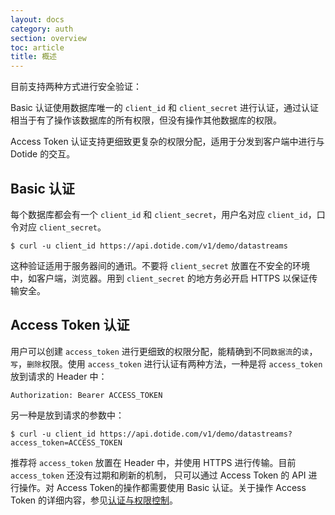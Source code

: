 ```yaml
---
layout: docs
category: auth
section: overview
toc: article
title: 概述
---
```


目前支持两种方式进行安全验证：

Basic 认证使用数据库唯一的 `client_id` 和 `client_secret` 进行认证，通过认证相当于有了操作该数据库的所有权限，但没有操作其他数据库的权限。

Access Token 认证支持更细致更复杂的权限分配，适用于分发到客户端中进行与 Dotide 的交互。

## Basic 认证

每个数据库都会有一个 `client_id` 和 `client_secret`，用户名对应 `client_id`，口令对应 `client_secret`。

```
$ curl -u client_id https://api.dotide.com/v1/demo/datastreams
```

这种验证适用于服务器间的通讯。不要将 `client_secret` 放置在不安全的环境中，如客户端，浏览器。用到 `client_secret` 的地方务必开启 HTTPS 以保证传输安全。


## Access Token 认证

用户可以创建 `access_token` 进行更细致的权限分配，能精确到不同`数据流`的`读`，`写`，`删除`权限。使用 `access_token` 进行认证有两种方法，一种是将 `access_token` 放到请求的 Header 中：

```
Authorization: Bearer ACCESS_TOKEN
```

另一种是放到请求的参数中：

```
$ curl -u client_id https://api.dotide.com/v1/demo/datastreams?access_token=ACCESS_TOKEN
```

推荐将 `access_token` 放置在 Header 中，并使用 HTTPS 进行传输。目前 `access_token` 还没有过期和刷新的机制， 只可以通过 Access Token 的 API 进行操作。对 Access Token的操作都需要使用 Basic 认证。关于操作 Access Token 的详细内容，参见[认证与权限控制][token]。

[token]: /docs/v1/basics/auth.html
